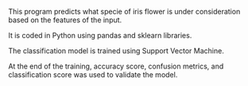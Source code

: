 This program predicts what specie of iris flower is under consideration based on the features of the input.

It is coded in Python using pandas and sklearn libraries.

The classification model is trained using Support Vector Machine.

At the end of the training, accuracy score, confusion metrics, and classification score was used to validate the model.
